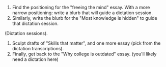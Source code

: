 1. Find the positioning for the "freeing the mind" essay. With a more narrow positioning: write a blurb that will guide a dictation session.
2. Similarly, write the blurb for the "Most knowledge is hidden" to guide that dictation session.

(Dictation sessions).

1. Sculpt drafts of "Skills that matter", and one more essay (pick from the dictation transcriptions).
2. Finally, get back to the "Why college is outdated" essay. (you'll likely need a dictation here)
